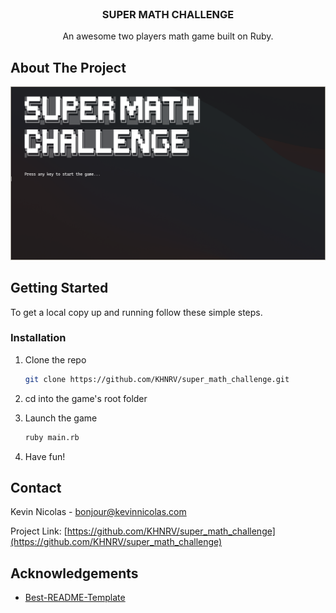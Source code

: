 <!-- PROJECT LOGO -->
<br />
<h3 align="center">SUPER MATH CHALLENGE</h3>

  <p align="center">
    An awesome two players math game built on Ruby.
    <br />

<!-- ABOUT THE PROJECT -->

## About The Project

![Welcome Page](./docs/images/Welcome.png)

## Getting Started

To get a local copy up and running follow these simple steps.

### Installation

1. Clone the repo
   ```sh
   git clone https://github.com/KHNRV/super_math_challenge.git
   ```
2. cd into the game's root folder

3. Launch the game
   ```sh
   ruby main.rb
   ```
4. Have fun!

<!-- CONTACT -->

## Contact

Kevin Nicolas - bonjour@kevinnicolas.com

Project Link: [https://github.com/KHNRV/super_math_challenge](https://github.com/KHNRV/super_math_challenge)

<!-- ACKNOWLEDGEMENTS -->

## Acknowledgements

- [Best-README-Template](https://github.com/othneildrew/Best-README-Template)

<!-- MARKDOWN LINKS & IMAGES -->
<!-- https://www.markdownguide.org/basic-syntax/#reference-style-links -->

[contributors-shield]: https://img.shields.io/github/contributors/KHNRV/repo.svg?style=for-the-badge
[contributors-url]: https://github.com/KHNRV/repo/graphs/contributors
[forks-shield]: https://img.shields.io/github/forks/KHNRV/repo.svg?style=for-the-badge
[forks-url]: https://github.com/KHNRV/repo/network/members
[stars-shield]: https://img.shields.io/github/stars/KHNRV/repo.svg?style=for-the-badge
[stars-url]: https://github.com/KHNRV/repo/stargazers
[issues-shield]: https://img.shields.io/github/issues/KHNRV/repo.svg?style=for-the-badge
[issues-url]: https://github.com/KHNRV/repo/issues
[license-shield]: https://img.shields.io/github/license/KHNRV/repo.svg?style=for-the-badge
[license-url]: https://github.com/KHNRV/repo/blob/master/LICENSE.txt
[linkedin-shield]: https://img.shields.io/badge/-LinkedIn-black.svg?style=for-the-badge&logo=linkedin&colorB=555
[linkedin-url]: https://linkedin.com/in/KHNRV
